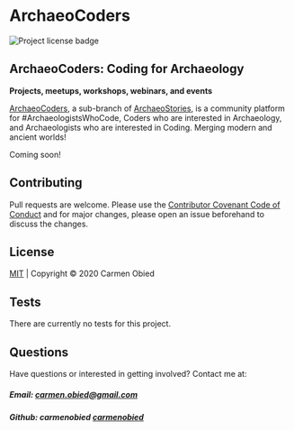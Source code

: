 # ArchaeoCoders
![Project license badge](https://img.shields.io/badge/license-MIT-brightgreen)

## ArchaeoCoders: Coding for Archaeology

**Projects, meetups, workshops, webinars, and events**

[ArchaeoCoders](https://archaeocoderscom), a sub-branch of [ArchaeoStories](https://archaeostories.com), is a community platform for #ArchaeologistsWhoCode, Coders who are interested in Archaeology, and Archaeologists who are interested in Coding. Merging modern and ancient worlds!

Coming soon!

## Contributing
Pull requests are welcome. Please use the [Contributor Covenant Code of Conduct](https://www.contributor-covenant.org/version/2/0/code_of_conduct/code_of_conduct.md) and for major changes, please open an issue beforehand to discuss the changes.

## License 
[MIT](https://github.com/carmenobied/ArchaeoCoders/blob/master/LICENSE) | Copyright © 2020 Carmen Obied

## Tests 
There are currently no tests for this project.

## Questions  
Have questions or interested in getting involved? Contact me at:
##### Email: carmen.obied@gmail.com
##### Github:  **carmenobied** [carmenobied](https://github.com/carmenobied)
